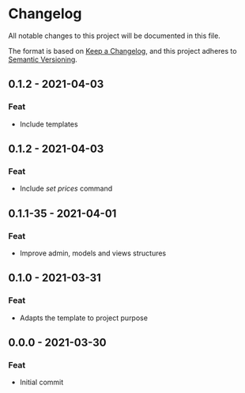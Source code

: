 # Changelog
All notable changes to this project will be documented in this file.

The format is based on [Keep a Changelog](https://keepachangelog.com/en/1.0.0/),
and this project adheres to [Semantic Versioning](https://semver.org/spec/v2.0.0.html).

## 0.1.2 - 2021-04-03
### Feat
- Include templates

## 0.1.2 - 2021-04-03
### Feat
- Include *set prices* command

## 0.1.1-35 - 2021-04-01
### Feat
- Improve admin, models and views structures

## 0.1.0 - 2021-03-31
### Feat
- Adapts the template to project purpose

## 0.0.0 - 2021-03-30
### Feat
- Initial commit